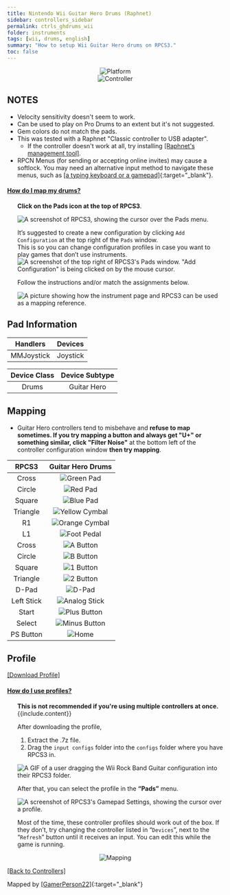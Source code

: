 ```yaml
---
title: Nintendo Wii Guitar Hero Drums (Raphnet)
sidebar: controllers_sidebar
permalink: ctrls_ghdrums_wii
folder: instruments
tags: [wii, drums, english]
summary: "How to setup Wii Guitar Hero drums on RPCS3."
toc: false
---
```


<div align="center"> <img src="https://rb3pc.milohax.org/images/instruments/plat/wii.png" alt="Platform" title="Platform"></div>

<div align="center"> <img src="https://rb3pc.milohax.org/images/instruments/cont/ghdrmscontroller.png" alt="Controller" title="Controller"></div>

## NOTES

* Velocity sensitivity doesn't seem to work.
* Can be used to play on Pro Drums to an extent but it's not suggested.
* Gem colors do not match the pads.
* This was tested with a Raphnet "Classic controller to USB adapter".
	* If the controller doesn't work at all, try installing [[Raphnet's management tool]](https://www.raphnet-tech.com/products/adapter_manager/index.php).
* RPCN Menus (for sending or accepting online invites) may cause a softlock. You may need an alternative input method to navigate these menus, such as [[a typing keyboard or a gamepad]](https://rb3pc.milohax.org/ctrls#gamepads){:target="_blank"}.

<!-- Map Start -->
<div class="panel-group" id="accordion">
                    <div class="panel panel-default">
                        <div class="panel-heading">
                            <h4 class="panel-title">
                                <a class="noCrossRef accordion-toggle" data-toggle="collapse" data-parent="#accordion" href="#how-to-map-pads">How do I map my drums?</a>
                            </h4>
                        </div>
                        <div id="how-to-map-pads" class="panel-collapse collapse noCrossRef">
                            <div class="panel-body">
<ul>
<p><strong>Click on the Pads icon at the top of RPCS3</strong>.</p>
<p><img src="https://rb3pc.milohax.org/images/instruments/rpcs3pad.png" alt="A screenshot of RPCS3, showing the cursor over the Pads menu." title="Pads"></p>
<p>It’s suggested to create a new configuration by clicking <code>Add Configuration</code> at the top right of the <code>Pads</code> window.<br>
This is so you can change configuration profiles in case you want to play games that don’t use instruments.<br>
<img src="https://rb3pc.milohax.org/images/instruments/rpcs3padprofadd.png" alt="A screenshot of the top right of RPCS3's Pads window. &quot;Add Configuration&quot; is being clicked on by the mouse cursor." title="Add Configuration"></p>
<p>Follow the instructions and/or match the assignments below.</p>
<p><img src="https://rb3pc.milohax.org/images/instruments/padlegend.png" alt="A picture showing how the instrument page and RPCS3 can be used as a mapping reference." title="Mapping the Rock Band Hofner"></p>
</ul>
                            </div>
                        </div>
                    </div>
</div>
<!-- Map End -->

## Pad Information

| Handlers | Devices |
|:--------:|:-------:|
| MMJoystick | Joystick |

| Device Class | Device Subtype |
|:------------:|:--------------:|
| Drums | Guitar Hero |

## Mapping

* Guitar Hero controllers tend to misbehave and **refuse to map sometimes. If you try mapping a button and always get "U+" or something similar, click "Filter Noise"** at the bottom left of the controller configuration window **then try mapping**.

| **RPCS3** | **Guitar Hero Drums** |
|:--------:|:-----------------:|
| Cross | ![Green Pad](https://rb3pc.milohax.org/images/btns/drms/gh/gp.png "Green Pad") |
| Circle | ![Red Pad](https://rb3pc.milohax.org/images/btns/drms/gh/rp.png "Red Pad") |
| Square | ![Blue Pad](https://rb3pc.milohax.org/images/btns/drms/gh/bp.png "Blue Pad") |
| Triangle | ![Yellow Cymbal](https://rb3pc.milohax.org/images/btns/drms/gh/yc.png "Yellow Cymbal") |
| R1 | ![Orange Cymbal](https://rb3pc.milohax.org/images/btns/drms/gh/oc.png "Orange Cymbal") |
| L1 | ![Foot Pedal](https://rb3pc.milohax.org/images/btns/drms/gh/kp.png "Foot Pedal") |
| Cross | ![A Button](https://rb3pc.milohax.org/images/btns/ctrls/wii/a.png "A Button") |
| Circle | ![B Button](https://rb3pc.milohax.org/images/btns/ctrls/wii/b.png "B Button") |
| Square | ![1 Button](https://rb3pc.milohax.org/images/btns/ctrls/wii/1.png "1 Button") |
| Triangle | ![2 Button](https://rb3pc.milohax.org/images/btns/ctrls/wii/2.png "2 Button") |
| D-Pad | ![D-Pad](https://rb3pc.milohax.org/images/btns/ctrls/wii/dpad.png "D-Pad") |
| Left Stick | ![Analog Stick](https://rb3pc.milohax.org/images/btns/ctrls/wii/ls.png "Analog Stick") |
| Start | ![Plus Button](https://rb3pc.milohax.org/images/btns/ctrls/wii/plu.png "Plus Button") |
| Select | ![Minus Button](https://rb3pc.milohax.org/images/btns/ctrls/wii/min.png "Minus Button") |
| PS Button | ![Home](https://rb3pc.milohax.org/images/btns/ctrls/wii/home.png "Home") |

## Profile

[[Download Profile]](https://github.com/hmxmilohax/rb3-pc/raw/refs/heads/main/downloads/instrument-repo/Wii%20Guitar%20Hero%20Drums%20(Raphnet).7z)

<!-- Profile Start -->
<div class="panel-group" id="accordion">
                    <div class="panel panel-default">
                        <div class="panel-heading">
                            <h4 class="panel-title">
                                <a class="noCrossRef accordion-toggle" data-toggle="collapse" data-parent="#accordion" href="#how-to-use-profiles">How do I use profiles?</a>
                            </h4>
                        </div>
                        <div id="how-to-use-profiles" class="panel-collapse collapse noCrossRef">
                            <div class="panel-body">
<ul>
<div class="alert alert-info"><i class="fa fa-info-circle"></i> <b>This is not recommended if you're using multiple controllers at once. </b> {{include.content}}</div>
<p>After downloading the profile,</p>
<ol>
<li>Extract the .7z file.</li>
<li>Drag the <code>input configs</code> folder into the <code>configs</code> folder where you have RPCS3 in.</li>
</ol>
<p><img src="https://rb3pc.milohax.org/images/instruments/instrepoinstall.gif" alt="A GIF of a user dragging the Wii Rock Band Guitar configuration into their RPCS3 folder." title="Installing a configuration from the Instrument Repo"></p>
<p>After that, you can select the profile in the <strong>“Pads”</strong> menu.</p>
<p><img src="https://rb3pc.milohax.org/images/instruments/rpcs3padprofile.png" alt="A screenshot of RPCS3's Gamepad Settings, showing the cursor over a profile." title="Gamepad Settings"></p>
<p>Most of the time, these controller profiles should work out of the box. If they don’t, try changing the controller listed in “<code>Devices</code>”, next to the “<code>Refresh</code>” button until it receives an input. You can edit this while the game is running.</p>
</ul>
                            </div>
                        </div>
                    </div>
</div>
<!-- Profiles End -->

<div align="center"> <img src="https://rb3pc.milohax.org/images/instruments/maps/drmswiighmapping.png" alt="Mapping" title="Mapping"></div>

[[Back to Controllers]](https://rb3pc.milohax.org/ctrls#instrument-list)

Mapped by [[GamerPerson22]](https://www.youtube.com/channel/UCC5SlXPlnlGwBG7w6mvfx8g){:target="_blank"}